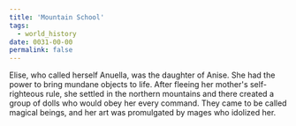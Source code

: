```yaml
---
title: 'Mountain School'
tags:
  - world_history
date: 0031-00-00
permalink: false
---
```

Elise, who called herself Anuella, was the daughter of Anise. She had the power to bring mundane objects to life. After fleeing her mother's self-righteous rule, she settled in the northern mountains and there created a group of dolls who would obey her every command. They came to be called magical beings, and her art was promulgated by mages who idolized her.